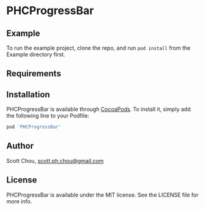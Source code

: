 # PHCProgressBar

## Example

To run the example project, clone the repo, and run `pod install` from the Example directory first.

## Requirements

## Installation

PHCProgressBar is available through [CocoaPods](https://cocoapods.org). To install
it, simply add the following line to your Podfile:

```ruby
pod 'PHCProgressBar'
```

## Author

Scott Chou, scott.ph.chou@gmail.com

## License

PHCProgressBar is available under the MIT license. See the LICENSE file for more info.
